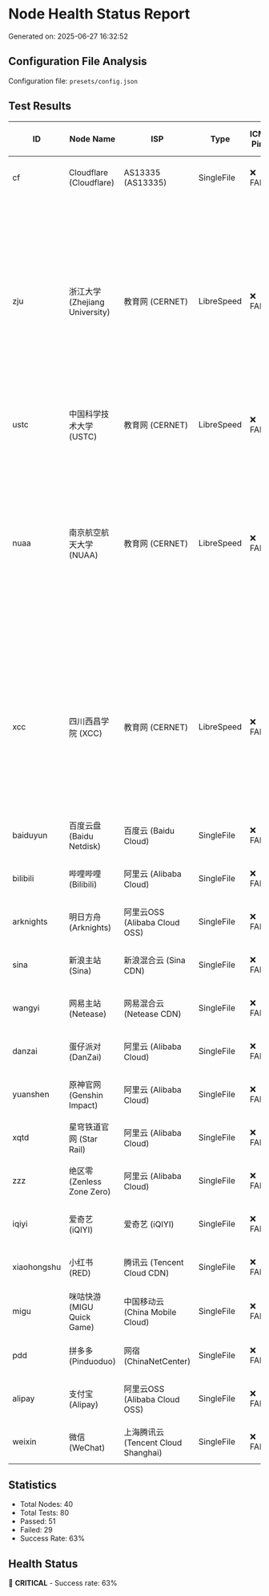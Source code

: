 # Node Health Status Report

Generated on: 2025-06-27 16:32:52

## Configuration File Analysis

Configuration file: `presets/config.json`

## Test Results

| ID | Node Name | ISP | Type | ICMP Ping | TCP Ping | HTTP GET | 8-Thread GET | Notes |
|----|-----------|-----|------|-----------|----------|----------|--------------|-------|
| cf | Cloudflare (Cloudflare) | AS13335 (AS13335) | SingleFile | ❌ FAIL | ✅ PASS | ✅ PASS | ✅ PASS (8/8) | ICMP: ICMP ping timeout (10s) |
| zju | 浙江大学 (Zhejiang University) | 教育网 (CERNET) | LibreSpeed | ❌ FAIL | ❌ FAIL | ❌ FAIL | ❌ FAIL (0/8) | ICMP: ICMP ping timeout (10s); TCP: Port 80 connection timeout (3s); HTTP: HTTP request failed; Multi: Multi-thread test failed: only 0/8 threads succeeded |
| ustc | 中国科学技术大学 (USTC) | 教育网 (CERNET) | LibreSpeed | ❌ FAIL | ✅ PASS | ✅ PASS | ✅ PASS (8/8) | ICMP: ICMP ping timeout (10s) |
| nuaa | 南京航空航天大学 (NUAA) | 教育网 (CERNET) | LibreSpeed | ❌ FAIL | ❌ FAIL | ❌ FAIL | ❌ FAIL (0/8) | ICMP: ICMP ping timeout (10s); TCP: Port 80 connection failed; HTTP: HTTP request failed; Multi: Multi-thread test failed: only 0/8 threads succeeded |
| xcc | 四川西昌学院 (XCC) | 教育网 (CERNET) | LibreSpeed | ❌ FAIL | ❌ FAIL | ❌ FAIL | ❌ FAIL (0/8) | ICMP: DNS resolution failed; TCP: DNS resolution failed; HTTP: HTTP request failed; Multi: Multi-thread test failed: only 0/8 threads succeeded |
| baiduyun | 百度云盘 (Baidu Netdisk) | 百度云 (Baidu Cloud) | SingleFile | ❌ FAIL | ✅ PASS | ✅ PASS | ✅ PASS (8/8) | ICMP: ICMP ping timeout (10s) |
| bilibili | 哔哩哔哩 (Bilibili) | 阿里云 (Alibaba Cloud) | SingleFile | ❌ FAIL | ✅ PASS | ✅ PASS | ✅ PASS (8/8) | ICMP: ICMP ping timeout (10s) |
| arknights | 明日方舟 (Arknights) | 阿里云OSS (Alibaba Cloud OSS) | SingleFile | ❌ FAIL | ✅ PASS | ✅ PASS | ✅ PASS (8/8) | ICMP: ICMP ping timeout (10s) |
| sina | 新浪主站 (Sina) | 新浪混合云 (Sina CDN) | SingleFile | ❌ FAIL | ✅ PASS | ✅ PASS | ✅ PASS (8/8) | ICMP: ICMP ping timeout (10s) |
| wangyi | 网易主站 (Netease) | 网易混合云 (Netease CDN) | SingleFile | ❌ FAIL | ✅ PASS | ✅ PASS | ✅ PASS (8/8) | ICMP: ICMP ping timeout (10s) |
| danzai | 蛋仔派对 (DanZai) | 阿里云 (Alibaba Cloud) | SingleFile | ❌ FAIL | ✅ PASS | ✅ PASS | ✅ PASS (8/8) | ICMP: ICMP ping timeout (10s) |
| yuanshen | 原神官网 (Genshin Impact) | 阿里云 (Alibaba Cloud) | SingleFile | ❌ FAIL | ✅ PASS | ✅ PASS | ✅ PASS (8/8) | ICMP: ICMP ping timeout (10s) |
| xqtd | 星穹铁道官网 (Star Rail) | 阿里云 (Alibaba Cloud) | SingleFile | ❌ FAIL | ✅ PASS | ✅ PASS | ✅ PASS (8/8) | ICMP: ICMP ping timeout (10s) |
| zzz | 绝区零 (Zenless Zone Zero) | 阿里云 (Alibaba Cloud) | SingleFile | ❌ FAIL | ✅ PASS | ✅ PASS | ✅ PASS (8/8) | ICMP: ICMP ping timeout (10s) |
| iqiyi | 爱奇艺 (iQIYI) | 爱奇艺 (iQIYI) | SingleFile | ❌ FAIL | ✅ PASS | ✅ PASS | ✅ PASS (8/8) | ICMP: ICMP ping timeout (10s) |
| xiaohongshu | 小红书 (RED) | 腾讯云 (Tencent Cloud CDN) | SingleFile | ❌ FAIL | ✅ PASS | ✅ PASS | ✅ PASS (8/8) | ICMP: ICMP ping timeout (10s) |
| migu | 咪咕快游 (MIGU Quick Game) | 中国移动云 (China Mobile Cloud) | SingleFile | ❌ FAIL | ✅ PASS | ✅ PASS | ✅ PASS (8/8) | ICMP: ICMP ping timeout (10s) |
| pdd | 拼多多 (Pinduoduo) | 网宿 (ChinaNetCenter) | SingleFile | ❌ FAIL | ✅ PASS | ✅ PASS | ✅ PASS (8/8) | ICMP: ICMP ping timeout (10s) |
| alipay | 支付宝 (Alipay) | 阿里云OSS (Alibaba Cloud OSS) | SingleFile | ❌ FAIL | ✅ PASS | ✅ PASS | ✅ PASS (8/8) | ICMP: ICMP ping timeout (10s) |
| weixin | 微信 (WeChat) | 上海腾讯云 (Tencent Cloud Shanghai) | SingleFile | ❌ FAIL | ✅ PASS | ✅ PASS | ✅ PASS (8/8) | ICMP: ICMP ping timeout (10s) |

## Statistics

- Total Nodes: 40
- Total Tests: 80
- Passed: 51
- Failed: 29
- Success Rate: 63%

## Health Status

🔴 **CRITICAL** - Success rate: 63%
